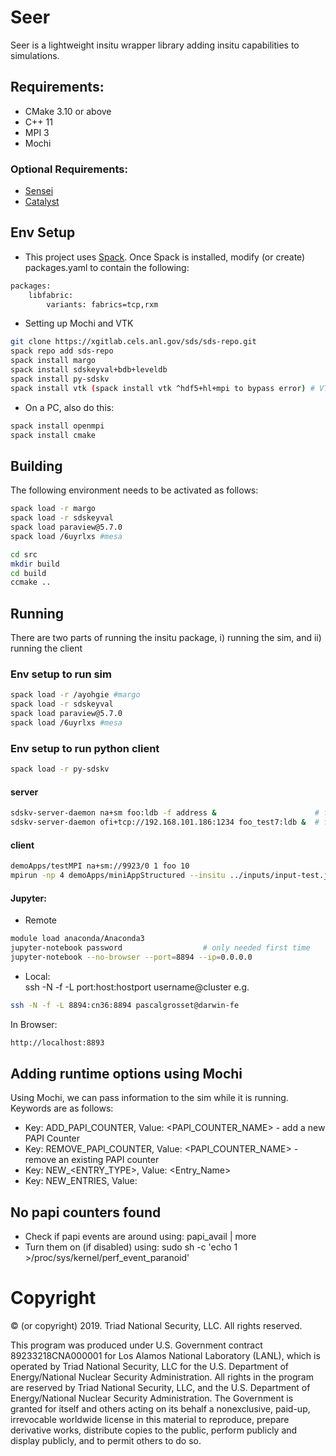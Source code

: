 # Seer

Seer is a lightweight insitu wrapper library adding insitu capabilities to simulations.


## Requirements:

* CMake 3.10 or above
* C++ 11
* MPI 3
* Mochi


### Optional Requirements:

* [Sensei](https://github.com/Kitware/sensei)
* [Catalyst](https://www.paraview.org/files/v5.5/Catalyst-v5.5.2-Base-Enable-Python-Essentials-Extras-Rendering-Base.tar.gz)


## Env Setup

* This project uses [Spack](https://spack.readthedocs.io/en/latest/). Once Spack is installed, modify (or create) packages.yaml to contain the following:

~~~bash
packages:
    libfabric:
        variants: fabrics=tcp,rxm
~~~

* Setting up Mochi and VTK

~~~bash
git clone https://xgitlab.cels.anl.gov/sds/sds-repo.git
spack repo add sds-repo
spack install margo
spack install sdskeyval+bdb+leveldb
spack install py-sdskv
spack install vtk (spack install vtk ^hdf5+hl+mpi to bypass error) # VTK
~~~

* On a PC, also do this:

~~~bash
spack install openmpi
spack install cmake
~~~


## Building

The following environment needs to be activated as follows:

~~~bash
spack load -r margo
spack load -r sdskeyval
spack load paraview@5.7.0
spack load /6uyrlxs #mesa

cd src
mkdir build
cd build
ccmake ..
~~~


## Running

There are two parts of running the insitu package, i) running the sim, and ii) running the client


### Env setup to run sim

~~~bash
spack load -r /ayohgie #margo
spack load -r sdskeyval
spack load paraview@5.7.0
spack load /6uyrlxs #mesa
~~~

### Env setup to run python client

~~~bash
spack load -r py-sdskv
~~~


#### server

~~~bash
sdskv-server-daemon na+sm foo:ldb -f address &                		# for shared mem
sdskv-server-daemon ofi+tcp://192.168.101.186:1234 foo_test7:ldb &  # for distributed mem
~~~


#### client

~~~bash
demoApps/testMPI na+sm://9923/0 1 foo 10                                    # shared mem
mpirun -np 4 demoApps/miniAppStructured --insitu ../inputs/input-test.json  # distributed mem
~~~


#### Jupyter:

* Remote

~~~bash
module load anaconda/Anaconda3 
jupyter-notebook password                  # only needed first time
jupyter-notebook --no-browser --port=8894 --ip=0.0.0.0
~~~

* Local:  
ssh -N -f -L port:host:hostport username@cluster e.g.
~~~bash
ssh -N -f -L 8894:cn36:8894 pascalgrosset@darwin-fe
~~~

In Browser:
~~~bash
http://localhost:8893
~~~


## Adding runtime options using Mochi
Using Mochi, we can pass information to the sim while it is running. Keywords are as follows:
 * Key: ADD_PAPI_COUNTER, 	 Value: <PAPI_COUNTER_NAME> 	- add a new PAPI Counter
 * Key: REMOVE_PAPI_COUNTER, Value: <PAPI_COUNTER_NAME> 	- remove an existing PAPI counter
 * Key: NEW_<ENTRY_TYPE>,	 Value: <Entry_Name>
 * Key: NEW_ENTRIES,		 Value: 


## No papi counters found
 * Check if papi events are around using: papi_avail | more
 * Turn them on (if disabled) using: sudo sh -c 'echo 1 >/proc/sys/kernel/perf_event_paranoid'



# Copyright

© (or copyright) 2019. Triad National Security, LLC. All rights reserved.

This program was produced under U.S. Government contract 89233218CNA000001 for Los Alamos
National Laboratory (LANL), which is operated by Triad National Security, LLC for the U.S.
Department of Energy/National Nuclear Security Administration. All rights in the program are
reserved by Triad National Security, LLC, and the U.S. Department of Energy/National Nuclear
Security Administration. The Government is granted for itself and others acting on its behalf a
nonexclusive, paid-up, irrevocable worldwide license in this material to reproduce, prepare
derivative works, distribute copies to the public, perform publicly and display publicly, and to permit
others to do so.
